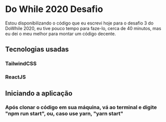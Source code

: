 # Do While 2020 Desafio 
Estou disponibilizando o código que eu escrevi hoje para o desafio 3 do DoWhile 2020, eu tive pouco tempo para faze-lo, cerca de 40 minutos, mas eu dei o meu melhor para montar um código decente.

## Tecnologias usadas
<h3>TailwindCSS</h3>
<h3>ReactJS</h3>

## Iniciando a aplicação
<h3> Após clonar o código em sua máquina, vá ao terminal e digite "npm run start", ou, caso use yarn, "yarn start"</h3>
